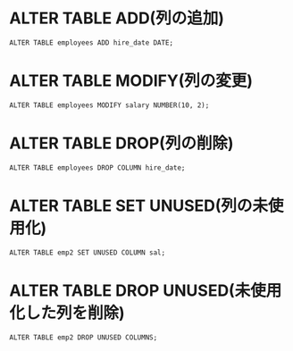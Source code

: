 # ALTER TABLE ADD(列の追加)
`ALTER TABLE employees ADD hire_date DATE;`
# ALTER TABLE MODIFY(列の変更)
`ALTER TABLE employees MODIFY salary NUMBER(10, 2);`
# ALTER TABLE DROP(列の削除)
`ALTER TABLE employees DROP COLUMN hire_date;`
# ALTER TABLE SET UNUSED(列の未使用化)
`ALTER TABLE emp2 SET UNUSED COLUMN sal;`
# ALTER TABLE DROP UNUSED(未使用化した列を削除)
`ALTER TABLE emp2 DROP UNUSED COLUMNS;`